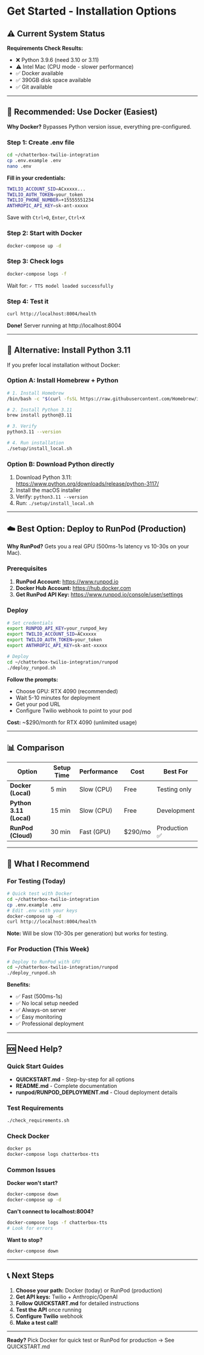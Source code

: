 # Get Started - Installation Options

## ⚠️ Current System Status

**Requirements Check Results:**
- ❌ Python 3.9.6 (need 3.10 or 3.11)
- ⚠️  Intel Mac (CPU mode - slower performance)
- ✅ Docker available
- ✅ 390GB disk space available
- ✅ Git available

---

## 🚀 Recommended: Use Docker (Easiest)

**Why Docker?** Bypasses Python version issue, everything pre-configured.

### Step 1: Create .env file

```bash
cd ~/chatterbox-twilio-integration
cp .env.example .env
nano .env
```

**Fill in your credentials:**
```bash
TWILIO_ACCOUNT_SID=ACxxxxx...
TWILIO_AUTH_TOKEN=your_token
TWILIO_PHONE_NUMBER=+15555551234
ANTHROPIC_API_KEY=sk-ant-xxxxx
```

Save with `Ctrl+O`, `Enter`, `Ctrl+X`

### Step 2: Start with Docker

```bash
docker-compose up -d
```

### Step 3: Check logs

```bash
docker-compose logs -f
```

Wait for: `✓ TTS model loaded successfully`

### Step 4: Test it

```bash
curl http://localhost:8004/health
```

**Done!** Server running at http://localhost:8004

---

## 🐍 Alternative: Install Python 3.11

If you prefer local installation without Docker:

### Option A: Install Homebrew + Python

```bash
# 1. Install Homebrew
/bin/bash -c "$(curl -fsSL https://raw.githubusercontent.com/Homebrew/install/HEAD/install.sh)"

# 2. Install Python 3.11
brew install python@3.11

# 3. Verify
python3.11 --version

# 4. Run installation
./setup/install_local.sh
```

### Option B: Download Python directly

1. Download Python 3.11: https://www.python.org/downloads/release/python-3117/
2. Install the macOS installer
3. Verify: `python3.11 --version`
4. Run: `./setup/install_local.sh`

---

## ☁️ Best Option: Deploy to RunPod (Production)

**Why RunPod?** Gets you a real GPU (500ms-1s latency vs 10-30s on your Mac).

### Prerequisites

1. **RunPod Account:** https://www.runpod.io
2. **Docker Hub Account:** https://hub.docker.com
3. **Get RunPod API Key:** https://www.runpod.io/console/user/settings

### Deploy

```bash
# Set credentials
export RUNPOD_API_KEY=your_runpod_key
export TWILIO_ACCOUNT_SID=ACxxxxx
export TWILIO_AUTH_TOKEN=your_token
export ANTHROPIC_API_KEY=sk-ant-xxxxx

# Deploy
cd ~/chatterbox-twilio-integration/runpod
./deploy_runpod.sh
```

**Follow the prompts:**
- Choose GPU: RTX 4090 (recommended)
- Wait 5-10 minutes for deployment
- Get your pod URL
- Configure Twilio webhook to point to your pod

**Cost:** ~$290/month for RTX 4090 (unlimited usage)

---

## 📊 Comparison

| Option | Setup Time | Performance | Cost | Best For |
|--------|------------|-------------|------|----------|
| **Docker (Local)** | 5 min | Slow (CPU) | Free | Testing only |
| **Python 3.11 (Local)** | 15 min | Slow (CPU) | Free | Development |
| **RunPod (Cloud)** | 30 min | Fast (GPU) | $290/mo | Production ✅ |

---

## 🎯 What I Recommend

### For Testing (Today)
```bash
# Quick test with Docker
cd ~/chatterbox-twilio-integration
cp .env.example .env
# Edit .env with your keys
docker-compose up -d
curl http://localhost:8004/health
```

**Note:** Will be slow (10-30s per generation) but works for testing.

### For Production (This Week)
```bash
# Deploy to RunPod with GPU
cd ~/chatterbox-twilio-integration/runpod
./deploy_runpod.sh
```

**Benefits:**
- ✅ Fast (500ms-1s)
- ✅ No local setup needed
- ✅ Always-on server
- ✅ Easy monitoring
- ✅ Professional deployment

---

## 🆘 Need Help?

### Quick Start Guides
- **QUICKSTART.md** - Step-by-step for all options
- **README.md** - Complete documentation
- **runpod/RUNPOD_DEPLOYMENT.md** - Cloud deployment details

### Test Requirements
```bash
./check_requirements.sh
```

### Check Docker
```bash
docker ps
docker-compose logs chatterbox-tts
```

### Common Issues

**Docker won't start?**
```bash
docker-compose down
docker-compose up -d
```

**Can't connect to localhost:8004?**
```bash
docker-compose logs -f chatterbox-tts
# Look for errors
```

**Want to stop?**
```bash
docker-compose down
```

---

## 📞 Next Steps

1. **Choose your path:** Docker (today) or RunPod (production)
2. **Get API keys:** Twilio + Anthropic/OpenAI
3. **Follow QUICKSTART.md** for detailed instructions
4. **Test the API** once running
5. **Configure Twilio** webhook
6. **Make a test call!**

---

**Ready?** Pick Docker for quick test or RunPod for production → See QUICKSTART.md
